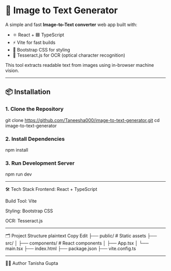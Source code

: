 # 📸 Image to Text Generator

A simple and fast **Image-to-Text converter** web app built with:

- ⚛️ React + 🟦 TypeScript
- ⚡ Vite for fast builds
- 🎨 Bootstrap CSS for styling
- 🧠 Tesseract.js for OCR (optical character recognition)

This tool extracts readable text from images using in-browser machine vision.

---

## 📦 Installation


### 1. Clone the Repository


git clone https://github.com/Taneesha000/image-to-text-generator.git
cd image-to-text-generator


### 2. Install Dependencies
npm install


### 3. Run Development Server
npm run dev

---

🛠️ Tech Stack
Frontend: React + TypeScript

Build Tool: Vite

Styling: Bootstrap CSS

OCR: Tesseract.js

---

🗂️ Project Structure
plaintext
Copy
Edit
├── public/               # Static assets
├── src/
│   ├── components/       # React components
│   ├── App.tsx
│   └── main.tsx
├── index.html
├── package.json
├── vite.config.ts

---

👩‍💻 Author
Tanisha Gupta


